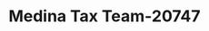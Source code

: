 ---
f_zip-code: 38355
f_state-code: TN
title: Medina Tax Team-20747
f_phone: 731-783-4555
f_city-only: Medina
f_address: 623 Highway 45 Byp S Medina
f_location-unique-id: '20747'
slug: medina-tax-team-20747
updated-on: '2024-05-30T13:46:58.046Z'
created-on: '2024-05-30T13:36:59.803Z'
published-on: '2024-05-30T13:54:32.469Z'
f_city-state: cms/city/medina-tn.md
f_company: cms/company/medina-tax-team.md
f_state: cms/state/tennessee.md
layout: '[payday-loan].html'
tags: payday-loan
---